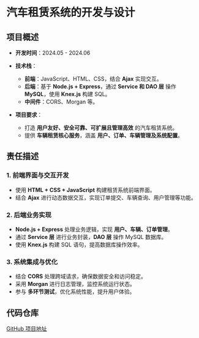 # 汽车租赁系统的开发与设计

## 项目概述
- **开发时间**：2024.05 - 2024.06  
- **技术栈**：
  - **前端**：JavaScript、HTML、CSS，结合 **Ajax** 实现交互。
  - **后端**：基于 **Node.js + Express**，通过 **Service 和 DAO 层** 操作 **MySQL**，使用 **Knex.js** 构建 SQL。
  - **中间件**：CORS、Morgan 等。

- **项目要求**：
  - 打造 **用户友好、安全可靠、可扩展且管理高效** 的汽车租赁系统。
  - 提供 **车辆租赁核心服务**，涵盖 **用户、订单、车辆管理及系统配置**。

## 责任描述

### 1. 前端界面与交互开发
- 使用 **HTML + CSS + JavaScript** 构建租赁系统前端界面。
- 结合 **Ajax** 进行动态数据交互，实现订单提交、车辆查询、用户管理等功能。

### 2. 后端业务实现
- **Node.js + Express** 处理业务逻辑，实现 **用户、车辆、订单管理**。
- 通过 **Service 层** 进行业务封装，**DAO 层** 操作 MySQL 数据库。
- 使用 **Knex.js** 构建 SQL 语句，提高数据库操作效率。

### 3. 系统集成与优化
- 结合 **CORS** 处理跨域请求，确保数据安全和访问稳定。
- 采用 **Morgan** 进行日志管理，监控系统运行状态。
- 参与 **多环节测试**，优化系统性能，提升用户体验。


## 代码仓库
[GitHub 项目地址](https://github.com/Sunnymasuping/car)
